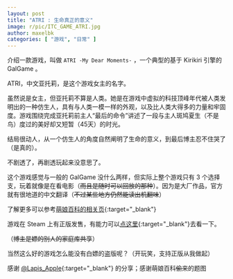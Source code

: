 ```yaml
---
layout: post
title: "ATRI : 生命真正的意义"
image: r/pic/ITC_GAME_ATRI.jpg
author: maxelbk
categories: [ "游戏", "日常" ]
---
```


介绍一款游戏，叫做 `ATRI -My Dear Moments-` ，一个典型的基于 Kirikiri 引擎的 GalGame 。

ATRI，中文亚托莉，是这个游戏女主的名字。

虽然说是女主，但亚托莉不算是人类。她是在游戏中虚拟的科技顶峰年代被人类发明出的一种仿生人<!--MORE-->，具有与人类一模一样的外观，以及比人类大得多的力量和牢固度。游戏围绕完成亚托莉前主人“最后的命令”讲述了一段与主人斑鸠夏生（不是鸟）度过的美好却又短暂（45天）的时光。

结局很动人，从一个仿生人的角度自然阐明了生命的意义，到最后博主忍不住哭了（是真的）。

不剧透了，再剧透玩起来没意思了。

这个游戏感觉与一般的 GalGame 没什么两样，但实际上整个游戏只有 3 个选择支，玩着就像是在看电影（~~而且是随时可以回放的那种~~）。因为是大厂作品，官方就有很地道的中文翻译（~~不过某些地方仍然能读出机翻味~~）

了解更多可以参考[萌娘百科的相关页](https://zh.moegirl.org.cn/ATRI_-My_Dear_Moments-){:target="_blank"}

游戏在 Steam 上有正版发售，有能力可以[点这里](https://store.steampowered.com/app/1230140/ATRI_My_Dear_Moments){:target="_blank"}去看一下。

（~~博主是嫖的别人的家庭库共享~~）

当然这么好的游戏怎么能没有白嫖的盗版呢？（开玩笑，支持正版从我做起）

感谢 [@Lapis_Apple](https://t.me/LapiS_aPple){:target="_blank"} 的分享；感谢萌娘百科~~偷来~~的题图
